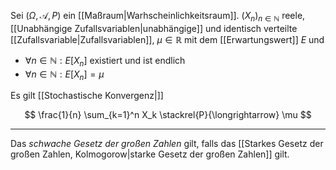 Sei $(\Omega, \mathcal{A}, P)$ ein [[Maßraum|Warhscheinlichkeitsraum]]. $(X_n)_{n \in \mathbb{N}}$ reele, [[Unabhängige Zufallsvariablen|unabhängige]] und identisch verteilte [[Zufallsvariable|Zufallsvariablen]], $\mu \in \mathbb{R}$ mit dem [[Erwartungswert]] $E$ und
- $\forall n \in \mathbb{N} : E[X_n]$ existiert und ist endlich
- $\forall n \in \mathbb{N} : E[X_n] = \mu$

Es gilt [[Stochastische Konvergenz|]]

$$
	\frac{1}{n} \sum_{k=1}^n X_k \stackrel{P}{\longrightarrow} \mu
$$

---

Das *schwache Gesetz der großen Zahlen* gilt, falls das [[Starkes Gesetz der großen Zahlen, Kolmogorow|starke Gesetz der großen Zahlen]] gilt.